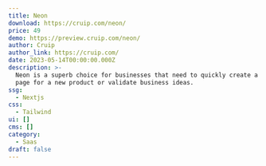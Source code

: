 ```yaml
---
title: Neon
download: https://cruip.com/neon/
price: 49
demo: https://preview.cruip.com/neon/
author: Cruip
author_link: https://cruip.com/
date: 2023-05-14T00:00:00.000Z
description: >-
  Neon is a superb choice for businesses that need to quickly create a landing
  page for a new product or validate business ideas.
ssg:
  - Nextjs
css:
  - Tailwind
ui: []
cms: []
category:
  - Saas
draft: false
---
```

